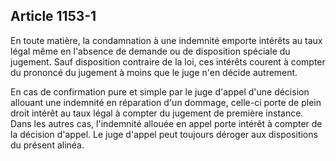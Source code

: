 Article 1153-1
----
En toute matière, la condamnation à une indemnité emporte intérêts au taux légal
même en l'absence de demande ou de disposition spéciale du jugement. Sauf
disposition contraire de la loi, ces intérêts courent à compter du prononcé du
jugement à moins que le juge n'en décide autrement.

En cas de confirmation pure et simple par le juge d'appel d'une décision
allouant une indemnité en réparation d'un dommage, celle-ci porte de plein droit
intérêt au taux légal à compter du jugement de première instance. Dans les
autres cas, l'indemnité allouée en appel porte intérêt à compter de la décision
d'appel. Le juge d'appel peut toujours déroger aux dispositions du présent
alinéa.
